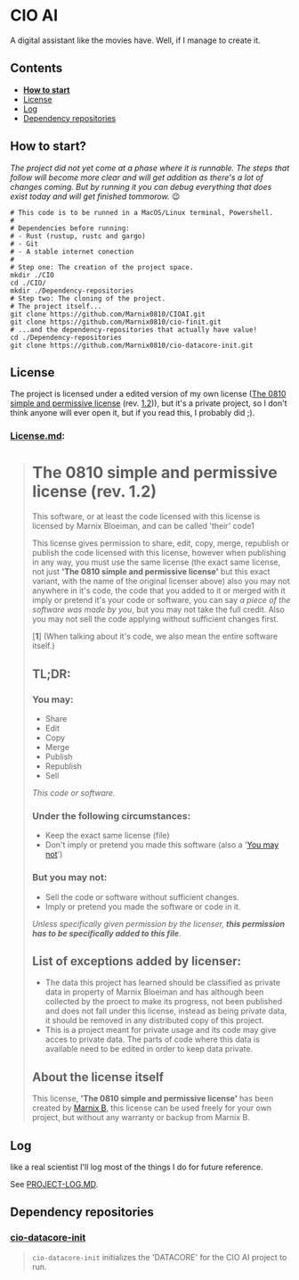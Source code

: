# CIO AI

A digital assistant like the movies have. Well, if I manage to create it.

## Contents
- [**How to start**](#how-to-start)
- [License](#License)
- [Log](#Log)
- [Dependency repositories](#Dependency-repositories)

## How to start?
_The project did not yet come at a phase where it is runnable. The steps that follow will become more clear and will get addition as there's a lot of changes coming. But by running it you can debug everything that does exist today and will get finished tommorow._ :wink:

```shell
# This code is to be runned in a MacOS/Linux terminal, Powershell.
#
# Dependencies before running:
# - Rust (rustup, rustc and gargo)
# - Git
# - A stable internet conection
#
# Step one: The creation of the project space.
mkdir ./CIO
cd ./CIO/
mkdir ./Dependency-repositories
# Step two: The cloning of the project.
# The project itself...
git clone https://github.com/Marnix0810/CIOAI.git
git clone https://github.com/Marnix0810/cio-finit.git
# ...and the dependency-repositories that actually have value!
cd ./Dependency-repositories
git clone https://github.com/Marnix0810/cio-datacore-init.git

```




## License

The project is licensed under a edited version of my own license ([The 0810 simple and permissive license](https://github.com/Marnix0810/0810-SPL) (rev. [1.2](https://github.com/Marnix0810/0810-SPL/blob/master/latest-1.2/0810-SPL1.2.md))), but it's a private project, so I don't think anyone will ever open it, but if you read this, I probably did ;).

### [License.md](./License.md):

> # The 0810 simple and permissive license (rev. 1.2)
>
> This software, or at least the code licensed with this license is licensed by Marnix Bloeiman, and can be called 'their' code1
>
>
>
> This license gives permission to share, edit, copy, merge, republish or publish the code licensed with this license, however when publishing in any way, you must use the same license (the exact same license, not just **'The 0810 simple and permissive license'** but this exact variant, with the name of the original licenser above) also you may not anywhere in it's code, the code that you added to it or merged with it imply or pretend it's your code or software, you can say *a piece of the software was made by you*, but you may not take the full credit. Also you may not sell the code applying without sufficient changes first.
>
>
>
> [**1**]    (When talking about it's code, we also mean the entire software itself.)
>
>
>
> ## TL;DR:
>
> ### You may:
>
> - Share
> - Edit
> - Copy
> - Merge
> - Publish
> - Republish
> - Sell
>
> *This code or software.*
>
> ### Under the following circumstances:
>
> - Keep the exact same license (file)
> - Don't imply or pretend you made this software (also a '[You may not](#But-you-may-not-)')
>
> ### But you may not:
>
> - Sell the code or software without sufficient changes.
> - Imply or pretend you made the software or code in it.
>
> *Unless specifically given permission by the licenser, **this permission has to be specifically added to this file***.
>
> ## List of exceptions added by licenser:
>
> - The data this project has learned should be classified as private data in property of Marnix Bloeiman and has although been collected by the proect to make its progress, not been published and does not fall under this license, instead as being private data, it should be removed in any distributed copy of this project.
> - This is a project meant for private usage and its code may give acces to private data. The parts of code where this data is available need to be edited in order to keep data private.
>
> ## About the license itself
>
> This license, **'The 0810 simple and permissive license'** has been created by [Marnix B](https://github.com/Marnix0810), this license can be used freely for your own project, but without any warranty or backup from Marnix B.

## Log

like a real scientist I'll log most of the things I do for future reference.

See [PROJECT-LOG.MD](./PROJECT-LOG.MD).

## Dependency repositories
### [cio-datacore-init](https://github.com/Marnix0810/cio-datacore-init)
> `cio-datacore-init` initializes  the 'DATACORE' for the CIO AI project to run.
